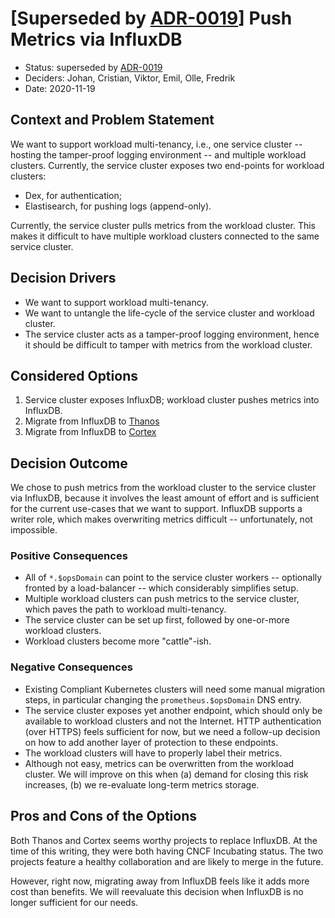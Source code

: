 # [Superseded by [ADR-0019](0019-push-metrics-via-thanos.md)] Push Metrics via InfluxDB

* Status: superseded by [ADR-0019](0019-push-metrics-via-thanos.md)
* Deciders: Johan, Cristian, Viktor, Emil, Olle, Fredrik
* Date: 2020-11-19

## Context and Problem Statement

We want to support workload multi-tenancy, i.e., one service cluster -- hosting the tamper-proof logging environment -- and multiple workload clusters. Currently, the service cluster exposes two end-points for workload clusters:

* Dex, for authentication;
* Elastisearch, for pushing logs (append-only).

Currently, the service cluster pulls metrics from the workload cluster. This makes it difficult to have multiple workload clusters connected to the same service cluster.

## Decision Drivers

* We want to support workload multi-tenancy.
* We want to untangle the life-cycle of the service cluster and workload cluster.
* The service cluster acts as a tamper-proof logging environment, hence it should be difficult to tamper with metrics from the workload cluster.

## Considered Options

1. Service cluster exposes InfluxDB; workload cluster pushes metrics into InfluxDB.
2. Migrate from InfluxDB to [Thanos](https://thanos.io/)
3. Migrate from InfluxDB to [Cortex](https://github.com/cortexproject/cortex)

## Decision Outcome

We chose to push metrics from the workload cluster to the service cluster via InfluxDB, because it involves the least amount of effort and is sufficient for the current use-cases that we want to support. InfluxDB supports a writer role, which makes overwriting metrics difficult -- unfortunately, not impossible.

### Positive Consequences

* All of `*.$opsDomain` can point to the service cluster workers -- optionally fronted by a load-balancer -- which considerably simplifies setup.
* Multiple workload clusters can push metrics to the service cluster, which paves the path to workload multi-tenancy.
* The service cluster can be set up first, followed by one-or-more workload clusters.
* Workload clusters become more "cattle"-ish.

### Negative Consequences

* Existing Compliant Kubernetes clusters will need some manual migration steps, in particular changing the `prometheus.$opsDomain` DNS entry.
* The service cluster exposes yet another endpoint, which should only be available to workload clusters and not the Internet. HTTP authentication (over HTTPS) feels sufficient for now, but we need a follow-up decision on how to add another layer of protection to these endpoints.
* The workload clusters will have to properly label their metrics.
* Although not easy, metrics can be overwritten from the workload cluster. We will improve on this when (a) demand for closing this risk increases, (b) we re-evaluate long-term metrics storage.

## Pros and Cons of the Options

Both Thanos and Cortex seems worthy projects to replace InfluxDB. At the time of this writing, they were both having CNCF Incubating status. The two projects feature a healthy collaboration and are likely to merge in the future.

However, right now, migrating away from InfluxDB feels like it adds more cost than benefits. We will reevaluate this decision when InfluxDB is no longer sufficient for our needs.
